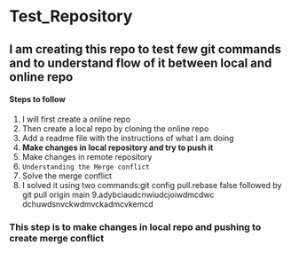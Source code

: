 # Test_Repository

## I am creating this repo to test few git commands and to understand flow of it between local and online repo

#### Steps to follow

1. I will first create a online repo
2. Then create a local repo by cloning the online repo
3. Add a readme file with the instructions of what I am doing
4. **Make changes in local repository and try to push it**
5. Make changes in remote repository
6. `Understanding the Merge conflict`
7. Solve the merge conflict
8. I solved it using two commands:git config pull.rebase false followed by git pull origin main
   9.adybciaudcnwiudcjoiwdmcdwc
   dchuwdsnvckwdmvckadmcvkemcd

### This step is to make changes in local repo and pushing to create merge conflict
